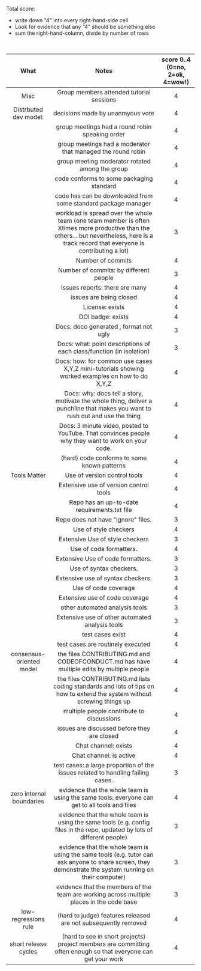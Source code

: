 
Total score: 
- write down "4" into every right-hand-side cell
- Look for evidence that any "4" should be something else
- sum the right-hand-column, divide by number of rows 

<br clear=all>

|           What           |                                                                                           Notes                                                                                          | score 0..4 (0=no, 2=ok, 4=wow!) |
|:------------------------:|:----------------------------------------------------------------------------------------------------------------------------------------------------------------------------------------:|:-------------------------------:|
| Misc                     | Group members attended tutorial sessions                                                                                                                                                 |                               4 |
| Distrbuted dev model:    | decisions made by unanmyous vote                                                                                                                                                        |                               4 |
|                          | group meetings had a round robin speaking order                                                                                                                                          |                               4 |
|                          | group meetings had a moderator that managed the round robin                                                                                                                              |                               4 |
|                          | group meeting moderator rotated among the group                                                                                                                                          |                               4 |
|                          | code conforms to some packaging standard                                                                                                                                                 |                               4 |
|                          | code has can be downloaded from some standard package manager                                                                                                                            |                               4 |
|                          | workload is spread over the whole team (one team member is often Xtimes more productive than the others... but nevertheless, here is a track record that everyone is contributing a lot) |                               3 |
|                          | Number of commits                                                                                                                                                                        |                               4 |
|                          | Number of commits: by different people                                                                                                                                                   |                               3 |
|                          | Issues reports: there are many                                                                                                                                                           |                               4 |
|                          | issues are being closed                                                                                                                                                                  |                               4 |
|                          | License: exists                                                                                                                                                                          |                               4 |
|                          | DOI badge: exists                                                                                                                                                                        |                               4 |
|                          | Docs: doco generated , format not ugly                                                                                                                                                   |                               3 |
|                          | Docs: what: point descriptions of each class/function (in isolation)                                                                                                                     |                               3 |
|                          | Docs: how: for common use cases X,Y,Z mini-tutorials showing worked examples on how to do X,Y,Z                                                                                          |                               4 |
|                          | Docs: why: docs tell a story, motivate the whole thing, deliver a punchline that makes you want to rush out and use the thing                                                            |                               4 |
|                          | Docs: 3 minute video, posted to YouTube. That convinces people why they want to work on your code.                                                                                       |                               4 |
|                          | (hard) code conforms to some known patterns                                                                                                                                              |                               4 |
| Tools Matter             | Use of version control tools                                                                                                                                                             |                               4 |
|                          | Extensive use of version control tools                                                                                                                                                   |                               4 |
|                          | Repo has an up-to-date requirements.txt file                                                                                                                                             |                               4 |
|                          | Repo does not have "ignore" files.                                                                                                                                                       |                               3 |
|                          | Use of style checkers                                                                                                                                                                    |                               4 |
|                          | Extensive Use of style checkers                                                                                                                                                          |                               3 |
|                          | Use of code formatters.                                                                                                                                                                  |                               4 |
|                          | Extensive Use of code formatters.                                                                                                                                                        |                               3 |
|                          | Use of syntax checkers.                                                                                                                                                                  |                               3 |
|                          | Extensive use of syntax checkers.                                                                                                                                                        |                               3 |
|                          | Use of code coverage                                                                                                                                                                     |                               4 |
|                          | Extensive use of code coverage                                                                                                                                                           |                               4 |
|                          | other automated analysis tools                                                                                                                                                           |                               3 |
|                          | Extensive use of other automated analysis tools                                                                                                                                          |                               3 |
|                          | test cases exist                                                                                                                                                                         |                               4 |
|                          | test cases are routinely executed                                                                                                                                                        |                               4 |
| consensus-oriented model | the files CONTRIBUTING.md and CODEOFCONDUCT.md has have multiple edits by multiple people                                                                                                |                               4 |
|                          | the files CONTRIBUTING.md lists coding standards and lots of tips on how to extend the system without screwing things up                                                                 |                               4 |
|                          | multiple people contribute to discussions                                                                                                                                                |                               4 |
|                          | issues are discussed before they are closed                                                                                                                                              |                               4 |
|                          | Chat channel: exists                                                                                                                                                                     |                               4 |
|                          | Chat channel: is active                                                                                                                                                                  |                               4 |
|                          | test cases:.a large proportion of the issues related to handling failing cases.                                                                                                          |                               3 |
| zero internal boundaries | evidence that the whole team is using the same tools: everyone can get to all tools and files                                                                                            |                               4 |
|                          | evidence that the whole team is using the same tools (e.g. config files in the repo, updated by lots of different people)                                                                |                               3 |
|                          | evidence that the whole team is using the same tools (e.g. tutor can ask anyone to share screen, they demonstrate the system running on their computer)                                  |                               3 |
|                          | evidence that the members of the team are working across multiple places in the code base                                                                                                |                               3 |
| low-regressions rule     | (hard to judge) features released are not subsequently removed                                                                                                                           |                               4 |
| short release cycles     | (hard to see in short projects) project members are committing often enough so that everyone can get your work                                                                           |                               4 |
